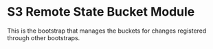 # S3 Remote State Bucket Module

This is the bootstrap that manages the  buckets
for changes registered through other bootstraps.

